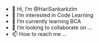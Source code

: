 - 👋 Hi, I’m @HariSankarkzlm
- 👀 I’m interested in Code Learning
- 🌱 I’m currently learning BCA
- 💞️ I’m looking to collaborate on ...
- 📫 How to reach me ...

<!---
HariSankarkzlm/HariSankarkzlm is a ✨ special ✨ repository because its `README.md` (this file) appears on your GitHub profile.
You can click the Preview link to take a look at your changes.
--->
